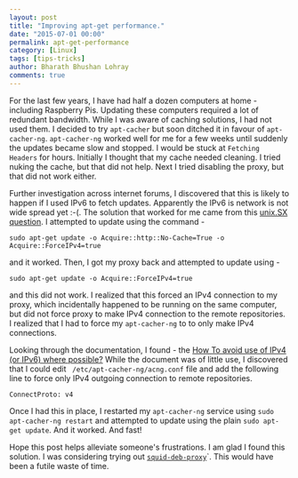 ```yaml
---
layout: post
title: "Improving apt-get performance."
date: "2015-07-01 00:00"
permalink: apt-get-performance
category: [Linux]
tags: [tips-tricks]
author: Bharath Bhushan Lohray
comments: true
---
```


For the last few years, I have had half a dozen computers at home - including Raspberry Pis. Updating these computers required a lot of redundant bandwidth. While I was aware of caching solutions, I had not used them. I decided to try `apt-cacher` but soon ditched it in favour of `apt-cacher-ng`. `apt-cacher-ng` worked well for me for a few weeks until suddenly the updates became slow and stopped. I would be stuck at `Fetching Headers` for hours. Initially I thought that my cache needed cleaning. I tried nuking the cache, but that did not help. Next I tried disabling the proxy, but that did not work either.

Further investigation across internet forums, I discovered that this is likely to happen if I used IPv6 to fetch updates. Apparently the IPv6 is network is not wide spread yet :-(. The solution that worked for me came from this [unix.SX question](https://unix.stackexchange.com/questions/9940/convince-apt-get-not-to-use-ipv6-method). I attempted to update using the command -

```  
sudo apt-get update -o Acquire::http::No-Cache=True -o Acquire::ForceIPv4=true
```

and it worked. Then, I got my proxy back and attempted to update using -

```
sudo apt-get update -o Acquire::ForceIPv4=true
```
and this did not work. I realized that this forced an IPv4 connection to my proxy, which incidentally happened to be running on the same computer, but did not force proxy to make IPv4 connection to the remote repositories. I realized that I had to force my `apt-cacher-ng` to to only make IPv4 connections.

Looking through the documentation, I found - the [How To avoid use of IPv4 (or IPv6) where possible?](https://www.unix-ag.uni-kl.de/~bloch/acng/html/howtos.html#howto-outproto) While the document was of little use, I discovered that I could edit ` /etc/apt-cacher-ng/acng.conf` file and add the following line to force only IPv4 outgoing connection to remote repositories.

```ConnectProto: v4```

Once I had this in place, I restarted my `apt-cacher-ng`  service using `sudo apt-cacher-ng restart` and attempted to update using the plain `sudo apt-get update`. And it worked. And fast!

Hope this post helps alleviate someone's frustrations. I am glad I found this solution. I was considering trying out [`squid-deb-proxy`](https://launchpad.net/squid-deb-proxy)`. This would have been a futile waste of time.
